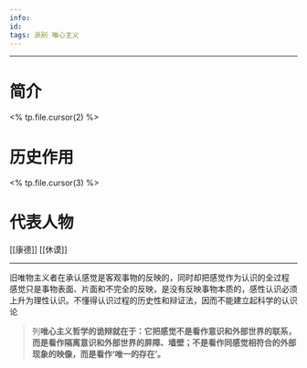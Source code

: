 ```yaml
---
info:
id: 
tags: 派别 唯心主义
---
```

---
# 简介
<% tp.file.cursor(2) %>
# 历史作用
<% tp.file.cursor(3) %>
# 代表人物
[[康德]]
[[休谟]]

---
旧唯物主义者在承认感觉是客观事物的反映的，同时却把感觉作为认识的全过程
感觉只是事物表面、片面和不完全的反映，是没有反映事物本质的，感性认识必须上升为理性认识。不懂得认识过程的历史性和辩证法，因而不能建立起科学的认识论
>列**唯心主义哲学的诡辩就在于：它把感觉不是看作意识和外部世界的联系，而是看作隔离意识和外部世界的屏障、墙壁；不是看作同感觉相符合的外部现象的映像，而是看作‘唯一的存在’。**

